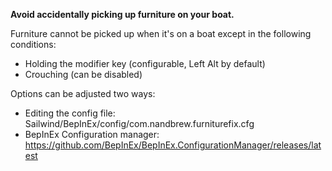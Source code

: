 **Avoid accidentally picking up furniture on your boat.**

Furniture cannot be picked up when it's on a boat except in the following conditions:
- Holding the modifier key (configurable, Left Alt by default)
- Crouching (can be disabled)

Options can be adjusted two ways:
- Editing the config file: Sailwind/BepInEx/config/com.nandbrew.furniturefix.cfg
- BepInEx Configuration manager: https://github.com/BepInEx/BepInEx.ConfigurationManager/releases/latest
